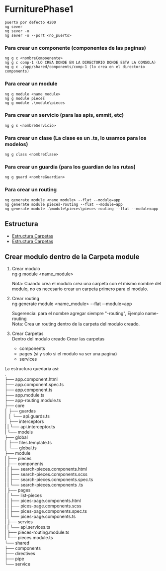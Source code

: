 # FurniturePhase1

    puerto por defecto 4200
    ng sever
    ng sever -o
    ng sever -o --port <no_puerto>

### Para crear un componente (componentes de las paginas)
    ng g c <nombreCompoenente>
    ng g c comp-1 (LO CREA DONDE EN LA DIRECTORIO DONDE ESTA LA CONSOLA)
    ng g c ./app/shared/components/comp-1 (lo crea en el directorio components)

### Para crear un module
    ng g module <name_module>
    ng g module pieces
    ng g module .\module\pieces

### Para crear un servicio (para las apis, emmit, etc)
    ng g s <nombreServicio>

### Para crear un clase (La clase es un .ts, lo usamos para los modelos)
    ng g class <nombreClase>

### Para crear un guardia (para los guardian de las rutas)
    ng g guard <nombreGuardian>

### Para crear un routing
    ng generate module <name_module> --flat --module=app
    ng generate module pieces-routing --flat --module=app
    ng generate module .\module\pieces\pieces-routing --flat --module=app

## Estructura
- [Estructura Carpetas](https://medium.com/williambastidasblog/angular-9-estructura-de-carpetas-de-para-una-aplicaci%C3%B3n-escalable-a34ab5dd6aaa)
- [Estructura Carpetas](https://www.youtube.com/watch?v=SvfSgCAOB7M)


## Crear modulo dentro de la Carpeta module
1. Crear modulo  
    ng g module <name_module>

    Nota: Cuando crea el modulo crea una carpeta con el mismo nombre del modulo, no es necesario crear un carpeta primero para el modulo.

2. Crear routing  
    ng generate module <name_module> --flat --module=app

    Sugerencia: para el nombre agregar siempre "-routing", Ejemplo name-routing  
    Nota: Crea un routing dentro de la carpeta del modulo creado.

3. Crear Carpetas  
    Dentro del modulo creado Crear las carpetas  
    * components
    * pages (si y solo si el modulo va ser una pagina)
    * services

La estructura quedaria asi:  
    .  
    ├── app.component.html  
    ├── app.component.spec.ts  
    ├── app.component.ts  
    ├── app.module.ts  
    ├── app-routing.module.ts  
    ├── core   
    │   ├── guardas  
    │   │   └── api.guards.ts  
    │   ├── interceptors  
    |   |   └── api.interceptor.ts  
    |   └── models  
    ├── global  
    │   ├── files.template.ts  
    │   └── global.ts  
    ├── module  
    |   ├── pieces  
    |       ├── components  
    |       |   ├── search-pieces.components.html  
    |       |   ├── search-pieces.components.scss  
    |       |   ├── search-pieces.components.spec.ts  
    |       |   └── search-pieces.components .ts  
    |       ├── pages  
    |       |   └── list-pieces  
    |       |       ├── pices-page.components.html  
    |       |       ├── pices-page.components.scss  
    |       |       ├── pices-page.components.spec.ts  
    |       |       └── pices-page.components.ts  
    |       ├── servies  
    |       |   └── api.services.ts  
    |       ├── pieces-routing.module.ts  
    |       └── pieces.module.ts  
    └── shared  
        ├── components  
        ├── directives  
        ├── pipe  
        └── service  
